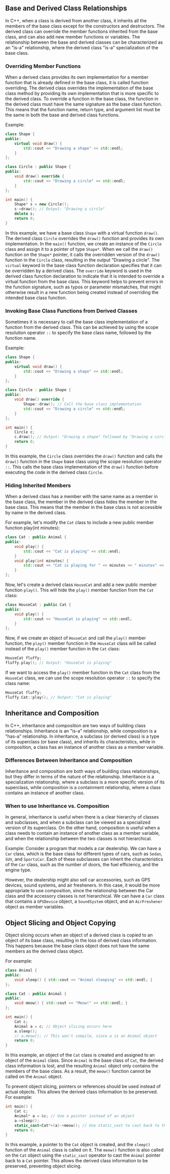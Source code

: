## Base and Derived Class Relationships
In C++, when a class is derived from another class, it inherits all the members of the base class except for the constructors and destructors. The derived class can override the member functions inherited from the base class, and can also add new member functions or variables. The relationship between the base and derived classes can be characterized as an "is-a" relationship, where the derived class "is-a" specialization of the base class.

### Overriding Member Functions
When a derived class provides its own implementation for a member function that is already defined in the base class, it is called function overriding. The derived class overrides the implementation of the base class method by providing its own implementation that is more specific to the derived class. To override a function in the base class, the function in the derived class must have the same signature as the base class function. This means that the function name, return type, and argument list must be the same in both the base and derived class functions.

Example:
```cpp
class Shape {
public:
    virtual void draw() {
        std::cout << "Drawing a shape" << std::endl;
    }
};

class Circle : public Shape {
public:
    void draw() override {
        std::cout << "Drawing a circle" << std::endl;
    }
};

int main() {
    Shape* s = new Circle();
    s->draw(); // Output: "Drawing a circle"
    delete s;
    return 0;
}
```
In this example, we have a base class `Shape` with a virtual function `draw()`. The derived class `Circle` overrides the `draw()` function and provides its own implementation. In the `main()` function, we create an instance of the `Circle` class and assign it to a pointer of type `Shape*`. When we call the `draw()` function on the `Shape*` pointer, it calls the overridden version of the `draw()` function in the `Circle` class, resulting in the output "Drawing a circle". The `virtual` keyword in the base class function declaration specifies that it can be overridden by a derived class. The `override` keyword is used in the derived class function declaration to indicate that it is intended to override a virtual function from the base class. This keyword helps to prevent errors in the function signature, such as typos or parameter mismatches, that might otherwise result in a new function being created instead of overriding the intended base class function.

### Invoking Base Class Functions from Derived Classes
Sometimes it is necessary to call the base class implementation of a function from the derived class. This can be achieved by using the scope resolution operator `::` to specify the base class name, followed by the function name.

Example:
```cpp
class Shape {
public:
    virtual void draw() {
        std::cout << "Drawing a shape" << std::endl;
    }
};

class Circle : public Shape {
public:
    void draw() override {
        Shape::draw(); // Call the base class implementation
        std::cout << "Drawing a circle" << std::endl;
    }
};

int main() {
    Circle c;
    c.draw(); // Output: "Drawing a shape" followed by "Drawing a circle"
    return 0;
}
```
In this example, the `Circle` class overrides the `draw()` function and calls the `draw()` function in the `Shape` base class using the scope resolution operator `::`. This calls the base class implementation of the `draw()` function before executing the code in the derived class `Circle`.

### Hiding Inherited Members
When a derived class has a member with the same name as a member in the base class, the member in the derived class hides the member in the base class. This means that the member in the base class is not accessible by name in the derived class.

For example, let's modify the `Cat` class to include a new public member function play(int minutes):
```cpp
class Cat : public Animal {
public:
    void play() {
        std::cout << "Cat is playing" << std::endl;
    }
    void play(int minutes) {
        std::cout << "Cat is playing for " << minutes << " minutes" << std::endl;
    }
};
```
Now, let's create a derived class `HouseCat` and add a new public member function `play()`. This will hide the `play()` member function from the `Cat` class:
```cpp
class HouseCat : public Cat {
public:
    void play() {
        std::cout << "HouseCat is playing" << std::endl;
    }
};
```
Now, if we create an object of `HouseCat` and call the `play()` member function, the `play()` member function in the `HouseCat` class will be called instead of the `play()` member function in the `Cat` class:
```cpp
HouseCat fluffy;
fluffy.play(); // Output: "HouseCat is playing"
```
If we want to access the `play()` member function in the `Cat` class from the `HouseCat` class, we can use the scope resolution operator `::` to specify the class name:
```cpp
HouseCat fluffy;
fluffy.Cat::play(); // Output: "Cat is playing"
```

## Inheritance and Composition
In C++, inheritance and composition are two ways of building class relationships. Inheritance is an "is-a" relationship, while composition is a "has-a" relationship. In inheritance, a subclass (or derived class) is a type of its superclass (or base class), and inherits its characteristics, while in composition, a class has an instance of another class as a member variable.

### Differences Between Inheritance and Composition
Inheritance and composition are both ways of building class relationships, but they differ in terms of the nature of the relationship. Inheritance is a specialization relationship, where a subclass is a more specific version of its superclass, while composition is a containment relationship, where a class contains an instance of another class.

### When to use Inheritance vs. Composition
In general, inheritance is useful when there is a clear hierarchy of classes and subclasses, and when a subclass can be viewed as a specialized version of its superclass. On the other hand, composition is useful when a class needs to contain an instance of another class as a member variable, and when the relationship between the two classes is not hierarchical.

Example:
Consider a program that models a car dealership. We can have a `Car` class, which is the base class for different types of cars, such as `Sedan`, `SUV`, and `SportsCar`. Each of these subclasses can inherit the characteristics of the `Car` class, such as the number of doors, the fuel efficiency, and the engine type.

However, the dealership might also sell car accessories, such as GPS devices, sound systems, and air fresheners. In this case, it would be more appropriate to use composition, since the relationship between the Car class and the accessory classes is not hierarchical. We can have a `Car` class that contains a `GPSDevice` object, a `SoundSystem` object, and an `AirFreshener` object as member variables.

## Object Slicing and Object Copying
Object slicing occurs when an object of a derived class is copied to an object of its base class, resulting in the loss of derived class information. This happens because the base class object does not have the same members as the derived class object.

For example:
```cpp
class Animal {
public:
    void sleep() { std::cout << "Animal sleeping" << std::endl; }
};

class Cat : public Animal {
public:
    void meow() { std::cout << "Meow!" << std::endl; }
};

int main() {
    Cat c;
    Animal a = c; // Object slicing occurs here
    a.sleep();
    // a.meow(); // This won't compile, since a is an Animal object
    return 0;
}
```
In this example, an object of the `Cat` class is created and assigned to an object of the `Animal` class. Since `Animal` is the base class of `Cat`, the derived class information is lost, and the resulting `Animal` object only contains the members of the base class. As a result, the `meow()` function cannot be called on the `Animal` object.

To prevent object slicing, pointers or references should be used instead of actual objects. This allows the derived class information to be preserved. For example:
```cpp
int main() {
    Cat c;
    Animal* a = &c; // Use a pointer instead of an object
    a->sleep();
    static_cast<Cat*>(a)->meow(); // Use static_cast to cast back to the derived class
    return 0;
}
```
In this example, a pointer to the `Cat` object is created, and the `sleep()` function of the `Animal` class is called on it. The `meow()` function is also called on the `Cat` object using the `static_cast` operator to cast the `Animal` pointer back to a `Cat` pointer. This allows the derived class information to be preserved, preventing object slicing.